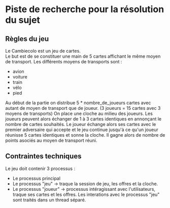 # Piste de recherche pour la résolution du sujet 

## Règles du jeu 
Le Cambiecolo est un jeu de cartes.  <br/>
Le but est de se constituer une main de 5 cartes affichant le même moyen de transport.
Les différents moyens de transports sont : <br/>
 - avion
 - voiture
 - train
 - vélo
 - pied  <br/>

Au début de la partie on distribue 5 * nombre_de_joueurs cartes avec autant de moyen de transport que de joueur. (3 joueurs = 15 cartes avec 3 moyens de transports)
On place une cloche au milieu des joueurs.
Les joueurs peuvent alors échanger de 1 à 3 cartes identiques en annonçant le nombre de cartes souhaités. Le joueur échange alors ses cartes avec le premier adversaire qui accepte et le jeu continue jusqu'à ce qu'un joueur réunisse 5 cartes identiques et sonne la cloche. Il gagne alors de nombre de points asociés au moyen de transport réuni.

## Contraintes techniques
Le jeu doit contenir 3 processus :  <br/>
 - Le processus principal
 - Le processus "jeu" &rarr; traque la session de jeu, les offres et la cloche.
 - Le processus "joueur" &rarr; processus intéragissant avec l'utilisateurs, traque ses cartes et les offres. Les interations avec le processus "jeu" sont traités dans un thread séparé.
